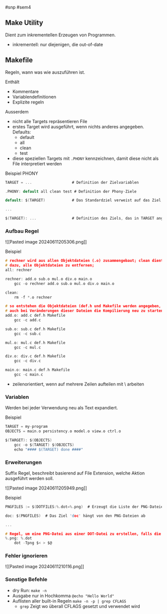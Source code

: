 #snp #sem4 
## Make Utility
Dient zum inkrementellen Erzeugen von Programmen.
- inkrementell: nur diejenigen, die out-of-date

## Makefile
Regeln, wann was wie auszuführen ist.

Enthält
- Kommentare
- Variablendefinitionen
- Explizite regeln

Ausserdem
- nicht alle Targets repräsentieren File
- erstes Target wird ausgeführt, wenn nichts anderes angegeben. Defaults:
	- default
	- all
	- clean
	- test
- diese speziellen Targets mit `.PHONY` kennzeichnen, damit diese nicht als File interpretiert werden

Beispiel PHONY
```c
TARGET = ...                  # Definition der Zielvariablen

.PHONY: default all clean test # Definition der Phony-Ziele

default: $(TARGET)            # Das Standardziel verweist auf das Ziel, das in TARGET definiert ist

...

$(TARGET): ...                # Definition des Ziels, das in TARGET angegeben ist
```

### Aufbau Regel
![[Pasted image 20240611205306.png]]

Beispiel
```c
# rechner wird aus allen Objektdateien (.o) zusammengebaut; clean dient
# dazu, alle Objektdateien zu entfernen;
all: rechner

rechner: add.o sub.o mul.o div.o main.o
    gcc -o rechner add.o sub.o mul.o div.o main.o

clean:
    rm -f *.o rechner

# so entstehen die Objektdateien (def.h und Makefile werden angegeben, um
# auch bei Veränderungen dieser Dateien die Kompilierung neu zu starten)
add.o: add.c def.h Makefile
    gcc -c add.c

sub.o: sub.c def.h Makefile
    gcc -c sub.c

mul.o: mul.c def.h Makefile
    gcc -c mul.c

div.o: div.c def.h Makefile
    gcc -c div.c

main.o: main.c def.h Makefile
    gcc -c main.c
```

- zeilenorientiert, wenn auf mehrere Zeilen aufteilen mit \ arbeiten
### Variablen
Werden bei jeder Verwendung neu als Text expandiert.

Beispiel
```c
TARGET = my-program
OBJECTS = main.o persistency.o model.o view.o ctrl.o

$(TARGET): $(OBJECTS)
	gcc -o $(TARGET) $(OBJECTS)
	echo "#### $(TARGET) done ####"
```
### Erweiterungen
Suffix Regel, beschreibt basierend auf File Extension, welche Aktion ausgeführt werden soll.

![[Pasted image 20240611205949.png]]

Beispiel
```c
PNGFILES := $(DOTFILES:%.dot=%.png)  # Erzeugt die Liste der PNG-Dateien aus der Liste der DOT-Dateien

doc: $(PNGFILES)  # Das Ziel 'doc' hängt von den PNG-Dateien ab

...

# Regel, um eine PNG-Datei aus einer DOT-Datei zu erstellen, falls die PNG-Datei veraltet ist
%.png: %.dot
    dot -Tpng $< > $@
```
### Fehler ignorieren
![[Pasted image 20240611210116.png]]
### Sonstige Befehle
- dry Run: `make -n`
- Ausgabe nur in Hochkomma `@echo "Hello World"`
- Auflisten aller built-in Regeln `make -n -p | grep CFLAGS`
	- `grep` Zeigt wo überall CFLAGS gesetzt und verwendet wird